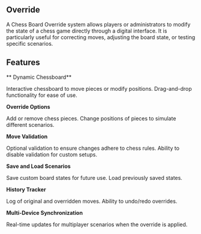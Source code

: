 **Override**
----------------------------------------------------------------------------------------------------------------------------------------------
A Chess Board Override system allows players or administrators to modify the state of a chess game directly through a digital interface. It is particularly useful for correcting moves, adjusting the board state, or testing specific scenarios.

 **Features**
 -----------------------------------------------------------------------------------------------------------------------------------------
** Dynamic Chessboard**

Interactive chessboard to move pieces or modify positions.
Drag-and-drop functionality for ease of use.

**Override Options**

Add or remove chess pieces.
Change positions of pieces to simulate different scenarios.

**Move Validation**

Optional validation to ensure changes adhere to chess rules.
Ability to disable validation for custom setups.

**Save and Load Scenarios**

Save custom board states for future use.
Load previously saved states.

**History Tracker**

Log of original and overridden moves.
Ability to undo/redo overrides.

**Multi-Device Synchronization**

Real-time updates for multiplayer scenarios when the override is applied.
